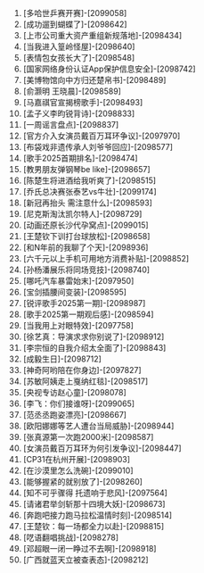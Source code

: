 
1. [多哈世乒赛开赛]-[2099058]
1. [成功遛到蝴蝶了]-[2098642]
1. [上市公司重大资产重组新规落地]-[2098434]
1. [当我进入篁岭怪屋]-[2098640]
1. [表情包女孩长大了]-[2098548]
1. [国家网络身份认证App保护信息安全]-[2098742]
1. [美博物馆向中方归还楚帛书]-[2098489]
1. [俞灏明 王晓晨]-[2098589]
1. [马嘉祺官宣揭榜歌手]-[2098493]
1. [孟子义李昀锐背诗]-[2098833]
1. [一周谣言盘点]-[2098837]
1. [官方介入女演员戴百万耳环争议]-[2097970]
1. [布袋戏非遗传承人刘爷爷回应]-[2098577]
1. [歌手2025首期排名]-[2098474]
1. [教男朋友弹钢琴be like]-[2098657]
1. [陈楚生将进酒给我听爽了]-[2098515]
1. [乔氏总决赛张泰艺vs牛壮]-[2099174]
1. [新冠再抬头 需注意什么]-[2098593]
1. [尼克斯淘汰凯尔特人]-[2098729]
1. [动画还原长沙代孕窝点]-[2099015]
1. [王楚钦下训打台球放松]-[2098658]
1. [和N年前的我聊了个天]-[2098936]
1. [六千元以上手机可用地方消费补贴]-[2098852]
1. [孙杨潘展乐将同场竞技]-[2098740]
1. [哪吒汽车暴雷始末]-[2097950]
1. [宝剑插腰间变装]-[2098595]
1. [锐评歌手2025第一期]-[2098987]
1. [歌手2025第一期观后感]-[2098594]
1. [当我用上对眼特效]-[2097758]
1. [徐艺真：导演求求你别说了]-[2098912]
1. [李宗恒的自我介绍太全面了]-[2098843]
1. [成毅生日]-[2098712]
1. [神奇阿哟陪在你身边]-[2097827]
1. [苏敏阿姨走上戛纳红毯]-[2098517]
1. [央视专访赵心童]-[2098078]
1. [李飞：你们接谁呀]-[2099065]
1. [范丞丞跑姿漂亮]-[2098667]
1. [欧阳娜娜等艺人遭台当局威胁]-[2098944]
1. [张真源第一次跑2000米]-[2098587]
1. [女演员戴百万耳环为何引发争议]-[2098447]
1. [CP31在杭州开展]-[2098903]
1. [在沙漠里怎么洗碗]-[2099010]
1. [能够握紧的就别放了]-[2098260]
1. [知不可乎骤得 托遗响于悲风]-[2097564]
1. [请诸君举剑斩那十四境大妖]-[2098673]
1. [奔跑吧接力跑马拉松温情时刻]-[2098514]
1. [王楚钦：每一场都全力以赴]-[2098815]
1. [呓语翻唱挑战]-[2098278]
1. [邓超眼一闭一睁过不去啊]-[2098918]
1. [广西就蓝天立被查表态]-[2098212]